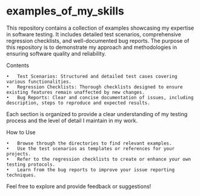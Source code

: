 # examples_of_my_skills

This repository contains a collection of examples showcasing my expertise in software testing. It includes detailed test scenarios,
comprehensive regression checklists, and well-documented bug reports.
The purpose of this repository is to demonstrate my approach and methodologies in ensuring software quality and reliability.

Contents

    •	Test Scenarios: Structured and detailed test cases covering various functionalities.
    •	Regression Checklists: Thorough checklists designed to ensure existing features remain unaffected by new changes.
    •	Bug Reports: Clear and concise documentation of issues, including description, steps to reproduce and expected results.

Each section is organized to provide a clear understanding of my testing process and the level of detail I maintain in my work.

How to Use

    •	Browse through the directories to find relevant examples.
    •	Use the test scenarios as templates or references for your projects.
    •	Refer to the regression checklists to create or enhance your own testing protocols.
    •	Learn from the bug reports to improve your issue reporting techniques.

Feel free to explore and provide feedback or suggestions!
